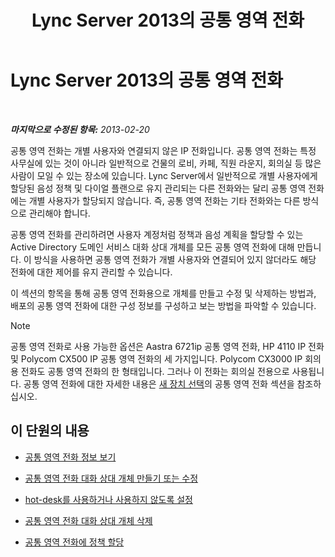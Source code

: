 ﻿---
title: Lync Server 2013의 공통 영역 전화
TOCTitle: Lync Server 2013의 공통 영역 전화
ms:assetid: d63bb3de-154e-4347-9251-9fa94e7d593a
ms:mtpsurl: https://technet.microsoft.com/ko-kr/library/JJ994076(v=OCS.15)
ms:contentKeyID: 52056963
ms.date: 08/24/2015
mtps_version: v=OCS.15
ms.translationtype: HT
---

# Lync Server 2013의 공통 영역 전화

 

_**마지막으로 수정된 항목:** 2013-02-20_

공통 영역 전화는 개별 사용자와 연결되지 않은 IP 전화입니다. 공통 영역 전화는 특정 사무실에 있는 것이 아니라 일반적으로 건물의 로비, 카페, 직원 라운지, 회의실 등 많은 사람이 모일 수 있는 장소에 있습니다. Lync Server에서 일반적으로 개별 사용자에게 할당된 음성 정책 및 다이얼 플랜으로 유지 관리되는 다른 전화와는 달리 공통 영역 전화에는 개별 사용자가 할당되지 않습니다. 즉, 공통 영역 전화는 기타 전화와는 다른 방식으로 관리해야 합니다.

공통 영역 전화를 관리하려면 사용자 계정처럼 정책과 음성 계획을 할당할 수 있는 Active Directory 도메인 서비스 대화 상대 개체를 모든 공통 영역 전화에 대해 만듭니다. 이 방식을 사용하면 공통 영역 전화가 개별 사용자와 연결되어 있지 않더라도 해당 전화에 대한 제어를 유지 관리할 수 있습니다.

이 섹션의 항목을 통해 공통 영역 전화용으로 개체를 만들고 수정 및 삭제하는 방법과, 배포의 공통 영역 전화에 대한 구성 정보를 구성하고 보는 방법을 파악할 수 있습니다.


> [!NOTE]
> 공통 영역 전화로 사용 가능한 옵션은 Aastra 6721ip 공통 영역 전화, HP 4110 IP 전화 및 Polycom CX500 IP 공통 영역 전화의 세 가지입니다. Polycom CX3000 IP 회의용 전화도 공통 영역 전화의 한 형태입니다. 그러나 이 전화는 회의실 전용으로 사용됩니다. 공통 영역 전화에 대한 자세한 내용은 <A href="http://technet.microsoft.com/ko-kr/library/gg398958(v=ocs.14).aspx">새 장치 선택</A>의 공통 영역 전화 섹션을 참조하십시오.



## 이 단원의 내용

  - [공통 영역 전화 정보 보기](lync-server-2013-view-common-area-phone-information.md)

  - [공통 영역 전화 대화 상대 개체 만들기 또는 수정](lync-server-2013-create-or-modify-a-common-area-phone-contact-object.md)

  - [hot-desk를 사용하거나 사용하지 않도록 설정](lync-server-2013-enable-or-disable-hot-desking.md)

  - [공통 영역 전화 대화 상대 개체 삭제](lync-server-2013-delete-a-common-area-phone-contact-object.md)

  - [공통 영역 전화에 정책 할당](lync-server-2013-assign-policies-to-a-common-area-phone.md)

